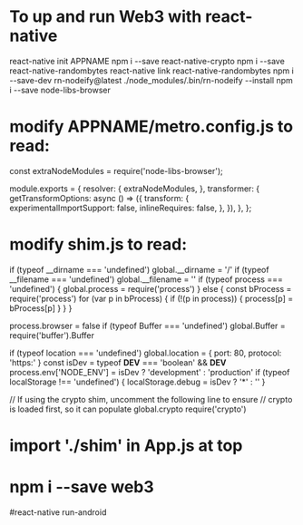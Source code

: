 # To up and run Web3 with react-native

react-native init APPNAME
npm i --save react-native-crypto
npm i --save react-native-randombytes
react-native link react-native-randombytes
npm i --save-dev rn-nodeify@latest
./node_modules/.bin/rn-nodeify --install
npm i --save node-libs-browser

# modify APPNAME/metro.config.js to read:

const extraNodeModules = require('node-libs-browser');

module.exports = {
  resolver: {
    extraNodeModules,
  },
  transformer: {
    getTransformOptions: async () => ({
      transform: {
        experimentalImportSupport: false,
        inlineRequires: false,
      },
    }),
  },
};

# modify shim.js to read:


if (typeof __dirname === 'undefined') global.__dirname = '/'
if (typeof __filename === 'undefined') global.__filename = ''
if (typeof process === 'undefined') {
  global.process = require('process')
} else {
  const bProcess = require('process')
  for (var p in bProcess) {
    if (!(p in process)) {
      process[p] = bProcess[p]
    }
  }
}

process.browser = false
if (typeof Buffer === 'undefined') global.Buffer = require('buffer').Buffer

if (typeof location === 'undefined') global.location = { port: 80, protocol: 'https:' }
const isDev = typeof __DEV__ === 'boolean' && __DEV__
process.env['NODE_ENV'] = isDev ? 'development' : 'production'
if (typeof localStorage !== 'undefined') {
  localStorage.debug = isDev ? '*' : ''
}

// If using the crypto shim, uncomment the following line to ensure
// crypto is loaded first, so it can populate global.crypto
require('crypto')

# import './shim' in App.js at top
# npm i --save web3
#react-native run-android
